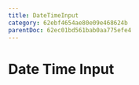 ```yaml
---
title: DateTimeInput
category: 62ebf4654ae80e09e468624b
parentDoc: 62ec01bd561bab0aa775efe4
---
```


# Date Time Input